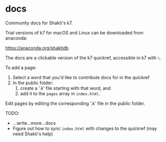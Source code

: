 # docs

Community docs for Shakti's k7.

Trial versions of k7 for macOS and Linux can be downloaded from anaconda:

https://anaconda.org/shaktidb

The docs are a clickable version of the k7 quickref, accessible in k7 with `\`.

To add a page:

1. Select a word that you'd like to contribute docs for in the quickref
2. In the public folder:
    1.  create a '.k' file starting with that word, and
    2.  add it to the `pages` array in `index.html`.

Edit pages by editing the corresponding '.k' file in the public folder.

TODO:

* ...write...more...docs
* Figure out how to sync `index.html` with changes to the quickref (may need Shakti's help)